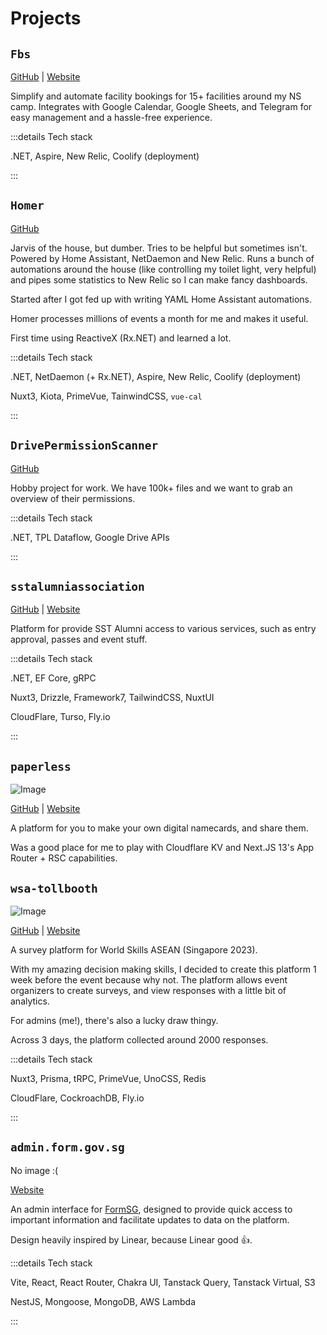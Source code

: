 # Projects

## `Fbs`

[GitHub](https://github.com/qin-guan/Fbs) | [Website](https://3sib-fbs.from.sg)

Simplify and automate facility bookings for 15+ facilities around my NS camp. Integrates with Google Calendar, Google Sheets, and Telegram for easy management and a hassle-free experience.

:::details Tech stack

.NET, Aspire, New Relic, Coolify (deployment)

:::

## `Homer`

[GitHub](https://github.com/qin-guan/Homer)

Jarvis of the house, but dumber. Tries to be helpful but sometimes isn't. Powered by Home Assistant, NetDaemon and New Relic. Runs a bunch of automations around the house (like controlling my toilet light, very helpful) and pipes some statistics to New Relic so I can make fancy dashboards.

Started after I got fed up with writing YAML Home Assistant automations.

Homer processes millions of events a month for me and makes it useful.

First time using ReactiveX (Rx.NET) and learned a lot.

:::details Tech stack

.NET, NetDaemon (+ Rx.NET), Aspire, New Relic, Coolify (deployment)

Nuxt3, Kiota, PrimeVue, TainwindCSS, `vue-cal`

:::

## `DrivePermissionScanner`

[GitHub](https://github.com/qin-guan/DrivePermissionScanner)

Hobby project for work. We have 100k+ files and we want to grab an overview of their permissions.

:::details Tech stack

.NET, TPL Dataflow, Google Drive APIs

:::

## `sstalumniassociation`

[GitHub](https://github.com/sstalumniassociation/web) | [Website](https://sstaa.qinguan.me)

Platform for provide SST Alumni access to various services, such as entry approval, passes and event stuff.

:::details Tech stack

.NET, EF Core, gRPC

Nuxt3, Drizzle, Framework7, TailwindCSS, NuxtUI

CloudFlare, Turso, Fly.io

:::

## `paperless`

![Image](/projects-paperless.jpeg)

[GitHub](https://github.com/qin-guan/paperless) | [Website](https://paperless.pages.dev) 

A platform for you to make your own digital namecards, and share them.

Was a good place for me to play with Cloudflare KV and Next.JS 13's App Router + RSC capabilities.

## `wsa-tollbooth`

![Image](/projects-wsa-tollbooth.jpeg)

[GitHub](https://github.com/qin-guan/wsa-tollbooth) | [Website](https://wsa.qinguan.me)

A survey platform for World Skills ASEAN (Singapore 2023).

With my amazing decision making skills, I decided to create this platform 1 week before the event because why not. The platform allows event organizers to create surveys, and view responses with a little bit of analytics.

For admins (me!), there's also a lucky draw thingy.

Across 3 days, the platform collected around 2000 responses.

:::details Tech stack

Nuxt3, Prisma, tRPC, PrimeVue, UnoCSS, Redis

CloudFlare, CockroachDB, Fly.io

:::

## `admin.form.gov.sg`

No image :( 

[Website](https://admin.form.gov.sg)

An admin interface for [FormSG](https://form.gov.sg), designed to provide quick access to important information and facilitate updates to data on the platform.

Design heavily inspired by Linear, because Linear good 👍.

:::details Tech stack

Vite, React, React Router, Chakra UI, Tanstack Query, Tanstack Virtual, S3

NestJS, Mongoose, MongoDB, AWS Lambda

:::

